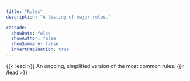 ```yaml
---
title: "Rules"
description: "A listing of major rules."

cascade:
  showDate: false
  showAuthor: false
  showSummary: false
  invertPagination: true
---
```


{{< lead >}}
An ongoing, simplified version of the most common rules.
{{< /lead >}}

